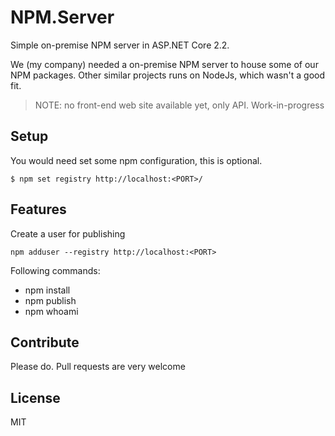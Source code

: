 # NPM.Server
Simple on-premise NPM server in ASP.NET Core 2.2.

We (my company) needed a on-premise NPM server to house some of our NPM packages. Other similar projects runs on NodeJs, which wasn't a good fit.

> NOTE: no front-end web site available yet, only API. Work-in-progress

## Setup

You would need set some npm configuration, this is optional.

```
$ npm set registry http://localhost:<PORT>/
```

## Features

Create a user for publishing
```
npm adduser --registry http://localhost:<PORT>
```

Following commands:
* npm install
* npm publish
* npm whoami

## Contribute
Please do. Pull requests are very welcome

## License
MIT